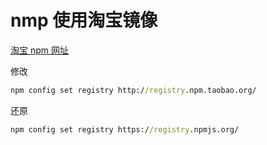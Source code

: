 # nmp 使用淘宝镜像

[淘宝 npm 网址](https://npm.taobao.org/)

修改

```cmd
npm config set registry http://registry.npm.taobao.org/
```

还原

```cmd
npm config set registry https://registry.npmjs.org/
```
